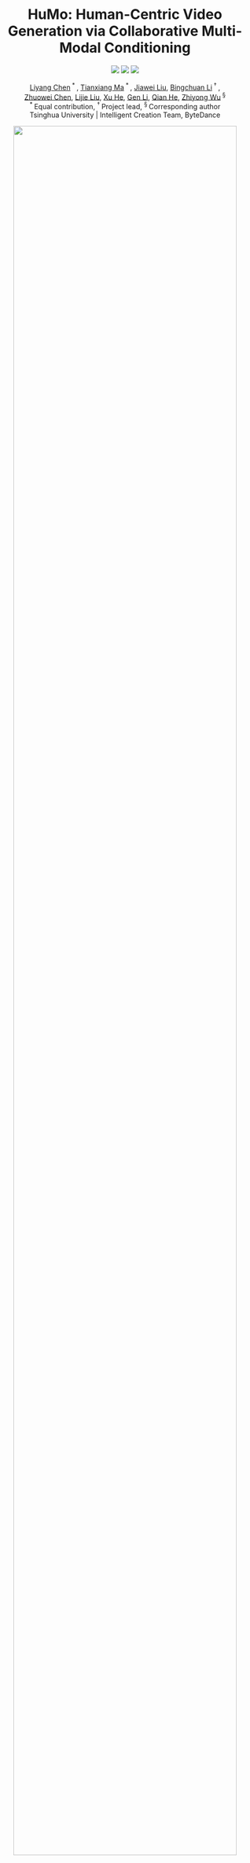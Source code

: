 <div align="center">
<h1> HuMo: Human-Centric Video Generation via Collaborative Multi-Modal Conditioning </h1>

<a href="https://arxiv.org/abs/2509.08519"><img src="https://img.shields.io/badge/arXiv%20paper-2509.08519-b31b1b.svg"></a>
<a href="https://phantom-video.github.io/HuMo/"><img src="https://img.shields.io/badge/Project_page-More_visualizations-green"></a>
<a href="https://huggingface.co/bytedance-research/HuMo"><img src="https://img.shields.io/static/v1?label=%F0%9F%A4%97%20Hugging%20Face&message=Model&color=orange"></a>

[Liyang Chen](https://scholar.google.com/citations?user=jk6jWXgAAAAJ&hl)<sup> * </sup>, [Tianxiang Ma](https://tianxiangma.github.io/)<sup> * </sup>, [Jiawei Liu](https://scholar.google.com/citations?user=X21Fz-EAAAAJ), [Bingchuan Li](https://scholar.google.com/citations?user=ac5Se6QAAAAJ)<sup> &dagger; </sup>, <br>[Zhuowei Chen](https://scholar.google.com/citations?user=ow1jGJkAAAAJ), [Lijie Liu](https://liulj13.github.io/), [Xu He](https://scholar.google.com/citations?user=KMrFk2MAAAAJ&hl), [Gen Li](https://scholar.google.com/citations?user=wqA7EIoAAAAJ), [Qian He](https://scholar.google.com/citations?user=9rWWCgUAAAAJ), [Zhiyong Wu](https://scholar.google.com/citations?user=7Xl6KdkAAAAJ)<sup> § </sup><br>
<sup> * </sup>Equal contribution, <sup> &dagger; </sup>Project lead, <sup> § </sup>Corresponding author  
Tsinghua University | Intelligent Creation Team, ByteDance

</div>

<p align="center">
<img src="assets/teaser.png" width=95%>
<p>

## 🔥 Latest News

* A Best-Practice Guide for HuMo will be released soon. Stay tuned.
* Sep 16, 2025: 🔥🔥 We release the [1.7B weights](https://huggingface.co/bytedance-research/HuMo/tree/main/HuMo-1.7B), which generate a 480P video in 8 minutes on a 32G GPU. The visual quality is lower than that of the 17B model, but the audio-visual sync remains nearly unaffected.
* Sep 13, 2025: 🔥🔥 The 17B model is merged into [ComfyUI-Wan](https://github.com/kijai/ComfyUI-WanVideoWrapper), which can be run on a NVIDIA 3090 GPU. Thank [kijai](https://github.com/kijai) for the update!
* Sep 10, 2025: 🔥🔥 We release the [17B weights](https://huggingface.co/bytedance-research/HuMo/tree/main/HuMo-17B) and inference codes.
* Sep 9, 2025: We release the [Project Page](https://phantom-video.github.io/HuMo/) and [Technique Report](https://arxiv.org/abs/2509.08519/) of **HuMo**.


## ✨ Key Features
HuMo is a unified, human-centric video generation framework designed to produce high-quality, fine-grained, and controllable human videos from multimodal inputs—including text, images, and audio. It supports strong text prompt following, consistent subject preservation, synchronized audio-driven motion.

> - **​​VideoGen from Text-Image**​​ - Customize character appearance, clothing, makeup, props, and scenes using text prompts combined with reference images.
> - **​​VideoGen from Text-Audio**​​ - Generate audio-synchronized videos solely from text and audio inputs, removing the need for image references and enabling greater creative freedom.
> - **​​VideoGen from Text-Image-Audio**​​ - Achieve the higher level of customization and control by combining text, image, and audio guidance.

## 📑 Todo List
- [x] Release Paper
- [x] Checkpoint of HuMo-17B
- [x] Checkpoint of HuMo-1.7B
- [x] Inference Codes
  - [ ] Text-Image Input
  - [x] Text-Audio Input
  - [x] Text-Image-Audio Input
- [x] Multi-GPU Inference
- [ ] Best-Practice Guide of HuMo for Movie-Level Generation
- [ ] Checkpoint for Longer Generation
- [ ] Prompts to Generate Demo of ***Faceless Thrones***
- [ ] Training Data

## ⚡️ Quickstart

### Installation
```
conda create -n humo python=3.11
conda activate humo
pip install torch==2.5.1 torchvision==0.20.1 torchaudio==2.5.1 --index-url https://download.pytorch.org/whl/cu124
pip install flash_attn==2.6.3
pip install -r requirements.txt
conda install -c conda-forge ffmpeg
```

### Model Preparation
| Models       | Download Link                                                                                                                                           |    Notes                      |
|--------------|---------------------------------------------------------------------------------------------------------------------------------------------------------|-------------------------------|
| HuMo-17B      | 🤗 [Huggingface](https://huggingface.co/bytedance-research/HuMo/tree/main/HuMo-17B)   | Supports 480P & 720P 
| HuMo-1.7B | 🤗 [Huggingface](https://huggingface.co/bytedance-research/HuMo/tree/main/HuMo-1.7B) | Lightweight on 32G GPU
| HuMo-Longer | 🤗 [Huggingface](https://huggingface.co/bytedance-research/HuMo) | Longer generation to be released in Oct.
| Wan-2.1 | 🤗 [Huggingface](https://huggingface.co/Wan-AI/Wan2.1-T2V-1.3B) | VAE & Text encoder
| Whisper-large-v3 |      🤗 [Huggingface](https://huggingface.co/openai/whisper-large-v3)          | Audio encoder
| Audio separator |      🤗 [Huggingface](https://huggingface.co/huangjackson/Kim_Vocal_2)          | Remove background noise (optional)

Download models using huggingface-cli:
``` sh
huggingface-cli download Wan-AI/Wan2.1-T2V-1.3B --local-dir ./weights/Wan2.1-T2V-1.3B
huggingface-cli download bytedance-research/HuMo --local-dir ./weights/HuMo
huggingface-cli download openai/whisper-large-v3 --local-dir ./weights/whisper-large-v3
huggingface-cli download huangjackson/Kim_Vocal_2 --local-dir ./weights/audio_separator
```

### Run Multimodal-Condition-to-Video Generation

Our model is compatible with both 480P and 720P resolutions. 720P inference will achieve much better quality.
> Some tips
> - Please prepare your text, reference images and audio as described in [test_case.json](./examples/test_case.json).
> - We support Multi-GPU inference using FSDP + Sequence Parallel.
> - ​The model is trained on 97-frame videos at 25 FPS. Generating video longer than 97 frames may degrade the performance. We will provide a new checkpoint for longer generation.

#### Configure HuMo

HuMo’s behavior and output can be customized by modifying [generate.yaml](humo/configs/inference/generate.yaml) configuration file.  
The following parameters control generation length, video resolution, and how text, image, and audio inputs are balanced:

```yaml
generation:
  frames: <int>                 # Number of frames for the generated video.
  scale_a: <float>              # Strength of audio guidance. Higher = better audio-motion sync.
  scale_t: <float>              # Strength of text guidance. Higher = better adherence to text prompts.
  mode: "TA"                    # Input mode: "TA" for text+audio; "TIA" for text+image+audio.
  height: 720                   # Video height (e.g., 720 or 480).
  width: 1280                   # Video width (e.g., 1280 or 832).

dit:
  sp_size: <int>                # Sequence parallelism size. Set this equal to the number of used GPUs.

diffusion:
  timesteps:
    sampling:
      steps: 50                 # Number of denoising steps. Lower (30–40) = faster generation.
```

#### 1. Text-Audio Input

``` sh
bash scripts/infer_ta.sh  # infer with 17B model
bash scripts/infer_ta_1_7B.sh  # infer with 1.7B model
```

#### 2. Text-Image-Audio Input

``` sh
bash scripts/infer_tia.sh  # infer with 17B model
bash scripts/infer_tia_1_7B.sh  # infer with 1.7B model
```

## Acknowledgements
Our work builds upon and is greatly inspired by several outstanding open-source projects, including [Phantom](https://github.com/Phantom-video/Phantom), [SeedVR](https://github.com/IceClear/SeedVR?tab=readme-ov-file), [MEMO](https://github.com/memoavatar/memo), [Hallo3](https://github.com/fudan-generative-vision/hallo3), [OpenHumanVid](https://github.com/fudan-generative-vision/OpenHumanVid), [OpenS2V-Nexus](https://github.com/PKU-YuanGroup/OpenS2V-Nexus), [ConsisID](https://github.com/PKU-YuanGroup/ConsisID) and [Whisper](https://github.com/openai/whisper). We sincerely thank the authors and contributors of these projects for generously sharing their excellent codes and ideas.

## ⭐ Citation

If HuMo is helpful, please help to ⭐ the repo.

If you find this project useful for your research, please consider citing our [paper](https://arxiv.org/abs/2509.08519).

### BibTeX
```bibtex
@misc{chen2025humo,
      title={HuMo: Human-Centric Video Generation via Collaborative Multi-Modal Conditioning}, 
      author={Liyang Chen and Tianxiang Ma and Jiawei Liu and Bingchuan Li and Zhuowei Chen and Lijie Liu and Xu He and Gen Li and Qian He and Zhiyong Wu},
      year={2025},
      eprint={2509.08519},
      archivePrefix={arXiv},
      primaryClass={cs.CV},
      url={https://arxiv.org/abs/2509.08519}, 
}
```

## 📧 Contact
If you have any comments or questions regarding this open-source project, please open a new issue or contact [Liyang Chen](https://leoniuschen.github.io/) and [Tianxiang Ma](https://tianxiangma.github.io/).